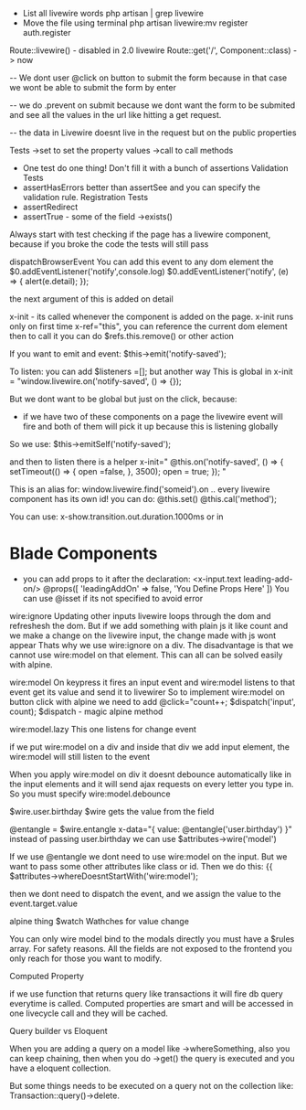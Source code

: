 - List all livewire words
 php artisan | grep livewire
- Move the file using terminal
php artisan livewire:mv register auth.register

Route::livewire() - disabled in 2.0 livewire
Route::get('/', Component::class) -> now


-- We dont user @click on button to submit the form
because in that case we wont be able to submit the form by enter

-- we do .prevent on submit because we dont want the form to be submited and 
see all the values in the url like hitting a get request.

-- the data in Livewire doesnt live in the request
but on the public properties

Tests
->set to set the property values
->call to call methods

- One test do one thing! Don't fill it with a bunch of assertions
Validation Tests
- assertHasErrors better than assertSee and you can specify the
validation rule.
Registration Tests
- assertRedirect
- assertTrue - some of the field ->exists()

Always start with test checking if the page has a livewire
component, because if you broke the code the tests will still pass

 dispatchBrowserEvent
 You can add this event to any dom element the $0.addEventListener('notify',console.log)
$0.addEventListener('notify', (e) => {
alert(e.detail);
});

the next argument of this is added on detail 

x-init - its called whenever the component is added
on the page.
x-init runs only on first time
x-ref="this", you can reference the current dom element
then to call it you can do
$refs.this.remove() or other action

If you want to emit and event:
$this->emit('notify-saved');

To listen: you can add $listeners =[];
but
another way
This is global 
in x-init = "window.livewire.on('notify-saved', () => {});

But we dont want to be global but just on the click, because:
- if we have two of these components on a page
the livewire event will fire and both of them will pick it up
because this is listening globally

So we use:
$this->emitSelf('notify-saved');

and then to listen there is a helper
x-init="
@this.on('notify-saved', () => {
    setTimeout(() => { 
    open =false,
    }, 3500);
    open = true;
});
"

This is an alias for:
window.livewire.find('someid').on ..
every livewire component has its own id!
you can do:
@this.set()
@this.cal('method');

You can use:
x-show.transition.out.duration.1000ms
or in


# Blade Components

- you can add props to it after the declaration:
<x-input.text leading-add-on/>
@props([
'leadingAddOn' => false,
'You Define Props Here'
])
You can use @isset if its not specified to avoid error


wire:ignore
Updating other inputs livewire loops through the dom
and refreshesh the dom. 
But if we add something with plain js it like count and we make a change
on the livewire input, the change made with js wont appear
Thats why we use wire:ignore on a div. The disadvantage is that
we cannot use wire:model on that element. This can all can be
solved easily with alpine.

wire:model
On keypress it fires an input event and wire:model listens to that
event get its value and send it to livewirer
So to implement wire:model on button click with alpine
we need to add @click="count++; $dispatch('input', count);
$dispatch - magic alpine method

wire:model.lazy
This one listens for change event 

if we put wire:model on a div and inside that div
we add input element, the wire:model will still listen
to the event

When you apply wire:model on div it doesnt debounce automatically like
in the input elements and it will send ajax requests on every letter
you type in. So you must specify wire:model.debounce


$wire.user.birthday
$wire gets the value from the field

@entangle = $wire.entangle
x-data="{ value: @entangle('user.birthday') }"
instead of passing user.birthday we can use $attributes->wire('model')

If we use @entangle we dont need to use wire:model
on the input. But we want to pass some other attributes like class or id.
Then we do this:
{{ $attributes->whereDoesntStartWith('wire:model');

then we dont need to dispatch the event, and we assign the value to the
event.target.value

alpine thing $watch
Wathches for value change


You can only wire model bind to the modals directly 
you must have a $rules array. 
For safety reasons. All the fields are not exposed to the frontend
you only reach for those you want to modify.

Computed Property

if we use function that returns query like transactions
it will fire db query everytime is called. 
Computed properties are smart and will be accessed in one
livecycle call and they will be cached.

Query builder vs Eloquent

When you are adding a query on a model like
->whereSomething, also you can keep chaining, then when you do
->get() the query is executed and you have a 
eloquent collection.

But some things needs to be executed on a query
not on the collection like:
Transaction::query()->delete.

